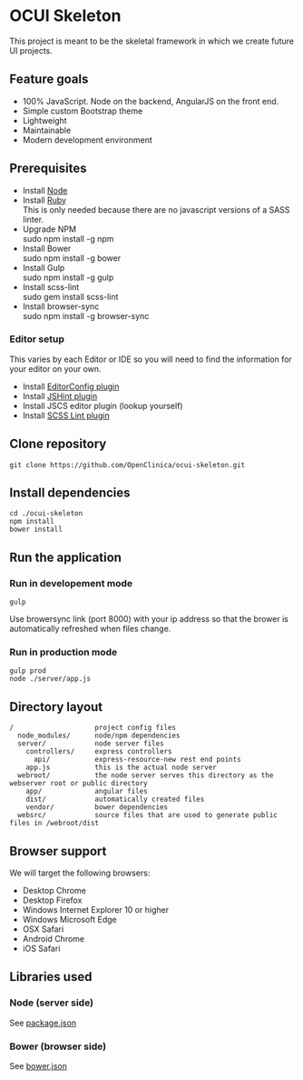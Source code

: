 # OCUI Skeleton

This project is meant to be the skeletal framework in which we create future UI projects.

## Feature goals

* 100% JavaScript.  Node on the backend, AngularJS on the front end.
* Simple custom Bootstrap theme
* Lightweight
* Maintainable
* Modern development environment

## Prerequisites

* Install [Node](https://github.com/joyent/node/wiki/Installing-Node.js-via-package-manager)
* Install [Ruby](https://www.ruby-lang.org/en/documentation/installation/)  
  This is only needed because there are no javascript versions of a SASS linter.
* Upgrade NPM  
  sudo npm install -g npm
* Install Bower  
  sudo npm install -g bower
* Install Gulp  
  sudo npm install -g gulp
* Install scss-lint  
  sudo gem install scss-lint
* Install browser-sync  
  sudo npm install -g browser-sync

### Editor setup

This varies by each Editor or IDE so you will need to find the information for your editor on your own.

* Install [EditorConfig plugin](http://editorconfig.org/#download)
* Install [JSHint plugin](http://jshint.com/install/)
* Install JSCS editor plugin (lookup yourself)
* Install [SCSS Lint plugin](https://github.com/brigade/scss-lint#editor-integration)

## Clone repository

```
git clone https://github.com/OpenClinica/ocui-skeleton.git
```

## Install dependencies

```
cd ./ocui-skeleton
npm install
bower install
```

## Run the application

### Run in developement mode

```
gulp
```

Use browersync link (port 8000) with your ip address so that the brower is automatically refreshed when files change.

### Run in production mode

```
gulp prod
node ./server/app.js
```

## Directory layout

```
/                    project config files
  node_modules/      node/npm dependencies
  server/            node server files
    controllers/     express controllers
      api/           express-resource-new rest end points
    app.js           this is the actual node server
  webroot/           the node server serves this directory as the webserver root or public directory
    app/             angular files
    dist/            automatically created files
    vendor/          bower dependencies
  websrc/            source files that are used to generate public files in /webroot/dist
```
## Browser support

We will target the following browsers:

* Desktop Chrome
* Desktop Firefox
* Windows Internet Explorer 10 or higher
* Windows Microsoft Edge
* OSX Safari
* Android Chrome
* iOS Safari

## Libraries used

### Node (server side)

See [package.json](package.json)

### Bower (browser side)

See [bower.json](bower.json)

